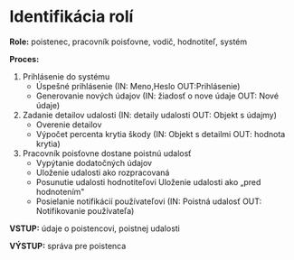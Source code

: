 # Identifikácia rolí

__Role:__ poistenec, pracovník poisťovne, vodič, hodnotiteľ, systém

__Proces:__

1. Prihlásenie do systému 
   - Úspešné prihlásenie (IN: Meno,Heslo OUT:Prihlásenie)
   - Generovanie nových údajov (IN: žiadosť o nove údaje OUT: Nové údaje)
1. Zadanie detailov udalosti (IN: detaily udalosti OUT: Objekt s údajmy)
   - Overenie detailov
   - Výpočet percenta krytia škody (IN: Objekt s detailmi OUT: hodnota krytia)
1. Pracovník poisťovne dostane poistnú udalosť
   - Vypýtanie dodatočných údajov
   - Uloženie udalosti ako rozpracovaná
   - Posunutie udalosti hodnotiteľovi  Uloženie udalosti ako „pred hodnotením"
   - Posielanie notifikácií používateľovi (IN: Poistná udalosť OUT: Notifikovanie používateľa)

__VSTUP:__ údaje o poistencovi, poistnej udalosti

__VÝSTUP:__ správa pre poistenca
